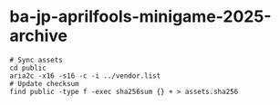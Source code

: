 # ba-jp-aprilfools-minigame-2025-archive

```shell
# Sync assets
cd public
aria2c -x16 -s16 -c -i ../vendor.list
# Update checksum
find public -type f -exec sha256sum {} + > assets.sha256
```
